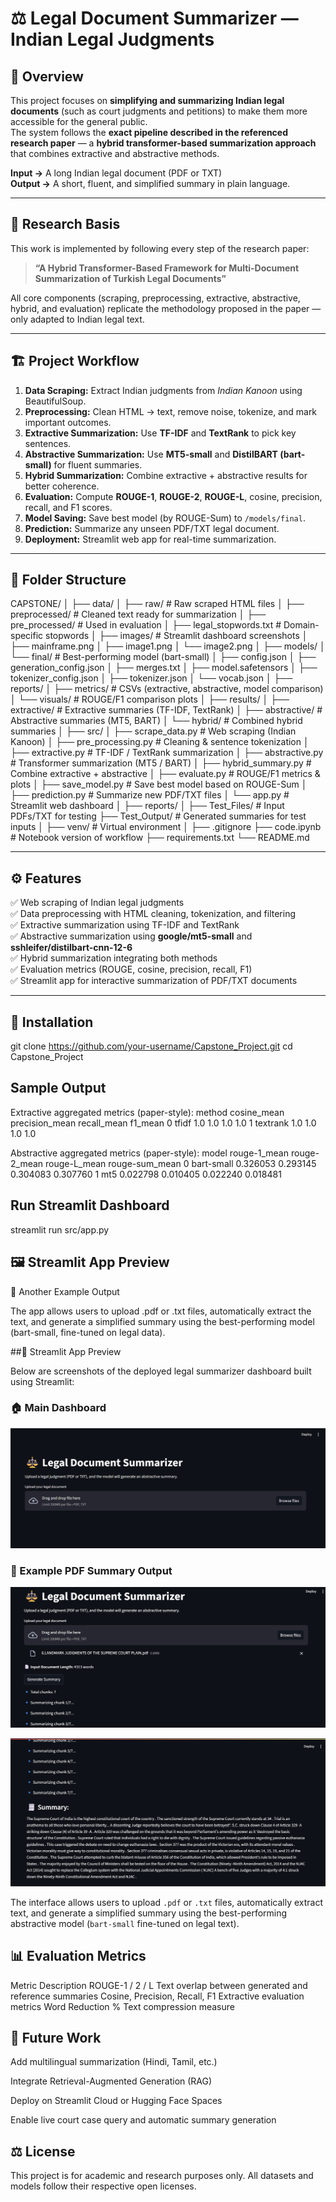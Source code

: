 # ⚖️ Legal Document Summarizer — Indian Legal Judgments

## 🔹 Overview

This project focuses on **simplifying and summarizing Indian legal documents** (such as court judgments and petitions) to make them more accessible for the general public.  
The system follows the **exact pipeline described in the referenced research paper** — a **hybrid transformer-based summarization approach** that combines extractive and abstractive methods.

**Input →** A long Indian legal document (PDF or TXT)  
**Output →** A short, fluent, and simplified summary in plain language.

---

## 🧠 Research Basis

This work is implemented by following every step of the research paper:

> **“A Hybrid Transformer-Based Framework for Multi-Document Summarization of Turkish Legal Documents”**

All core components (scraping, preprocessing, extractive, abstractive, hybrid, and evaluation) replicate the methodology proposed in the paper — only adapted to Indian legal text.

---

## 🏗️ Project Workflow

1. **Data Scraping:** Extract Indian judgments from *Indian Kanoon* using BeautifulSoup.  
2. **Preprocessing:** Clean HTML → text, remove noise, tokenize, and mark important outcomes.  
3. **Extractive Summarization:** Use **TF-IDF** and **TextRank** to pick key sentences.  
4. **Abstractive Summarization:** Use **MT5-small** and **DistilBART (bart-small)** for fluent summaries.  
5. **Hybrid Summarization:** Combine extractive + abstractive results for better coherence.  
6. **Evaluation:** Compute **ROUGE-1**, **ROUGE-2**, **ROUGE-L**, cosine, precision, recall, and F1 scores.  
7. **Model Saving:** Save best model (by ROUGE-Sum) to `/models/final`.  
8. **Prediction:** Summarize any unseen PDF/TXT legal document.  
9. **Deployment:** Streamlit web app for real-time summarization.

---

## 📂 Folder Structure

CAPSTONE/
│
├── data/
│ ├── raw/ # Raw scraped HTML files
│ ├── preprocessed/ # Cleaned text ready for summarization
│ ├── pre_processed/ # Used in evaluation
│ ├── legal_stopwords.txt # Domain-specific stopwords
│
├── images/ # Streamlit dashboard screenshots
│ ├── mainframe.png
│ ├── image1.png
│ └── image2.png
│
├── models/
│ └── final/ # Best-performing model (bart-small)
│ ├── config.json
│ ├── generation_config.json
│ ├── merges.txt
│ ├── model.safetensors
│ ├── tokenizer_config.json
│ ├── tokenizer.json
│ └── vocab.json
│
├── reports/
│ ├── metrics/ # CSVs (extractive, abstractive, model comparison)
│ └── visuals/ # ROUGE/F1 comparison plots
│
├── results/
│ ├── extractive/ # Extractive summaries (TF-IDF, TextRank)
│ ├── abstractive/ # Abstractive summaries (MT5, BART)
│ └── hybrid/ # Combined hybrid summaries
│
├── src/
│ ├── scrape_data.py # Web scraping (Indian Kanoon)
│ ├── pre_processing.py # Cleaning & sentence tokenization
│ ├── extractive.py # TF-IDF / TextRank summarization
│ ├── abstractive.py # Transformer summarization (MT5 / BART)
│ ├── hybrid_summary.py # Combine extractive + abstractive
│ ├── evaluate.py # ROUGE/F1 metrics & plots
│ ├── save_model.py # Save best model based on ROUGE-Sum
│ ├── prediction.py # Summarize new PDF/TXT files
│ └── app.py # Streamlit web dashboard
│
├── reports/
│
├── Test_Files/ # Input PDFs/TXT for testing
├── Test_Output/ # Generated summaries for test inputs
│
├── venv/ # Virtual environment
│
├── .gitignore
├── code.ipynb # Notebook version of workflow
├── requirements.txt
└── README.md


---

## ⚙️ Features

✅ Web scraping of Indian legal judgments  
✅ Data preprocessing with HTML cleaning, tokenization, and filtering  
✅ Extractive summarization using TF-IDF and TextRank  
✅ Abstractive summarization using **google/mt5-small** and **sshleifer/distilbart-cnn-12-6**  
✅ Hybrid summarization integrating both methods  
✅ Evaluation metrics (ROUGE, cosine, precision, recall, F1)  
✅ Streamlit app for interactive summarization of PDF/TXT documents  

---

## 🧰 Installation

git clone https://github.com/your-username/Capstone_Project.git
cd Capstone_Project

## Sample Output

Extractive aggregated metrics (paper-style):
     method  cosine_mean  precision_mean  recall_mean  f1_mean
0     tfidf          1.0            1.0          1.0      1.0
1  textrank          1.0            1.0          1.0      1.0

Abstractive aggregated metrics (paper-style):
        model  rouge-1_mean  rouge-2_mean  rouge-L_mean  rouge-sum_mean
0  bart-small      0.326053      0.293145      0.304083        0.307760
1         mt5      0.022798      0.010405      0.022240        0.018481

## Run Streamlit Dashboard
streamlit run src/app.py

## 🖼️ Streamlit App Preview

📜 Another Example Output

The app allows users to upload .pdf or .txt files, automatically extract the text, and generate a simplified summary using the best-performing model (bart-small, fine-tuned on legal data).

##🔹 Streamlit App Preview

Below are screenshots of the deployed legal summarizer dashboard built using Streamlit:

### 🏠 Main Dashboard
![Streamlit Dashboard](images/dashboard.png)

### 📄 Example PDF Summary Output
![PDF Summary Output](images/sample_image1.png)

![PDF Summary Output](images/sample_image2.png)

The interface allows users to upload `.pdf` or `.txt` files, automatically extract text, and generate a simplified summary using the best-performing abstractive model (`bart-small` fine-tuned on legal text).


## 📊 Evaluation Metrics
Metric	Description
ROUGE-1 / 2 / L	Text overlap between generated and reference summaries
Cosine, Precision, Recall, F1	Extractive evaluation metrics
Word Reduction %	Text compression measure

## 🔮 Future Work

Add multilingual summarization (Hindi, Tamil, etc.)

Integrate Retrieval-Augmented Generation (RAG)

Deploy on Streamlit Cloud or Hugging Face Spaces

Enable live court case query and automatic summary generation

## ⚖️ License

This project is for academic and research purposes only.
All datasets and models follow their respective open licenses.
